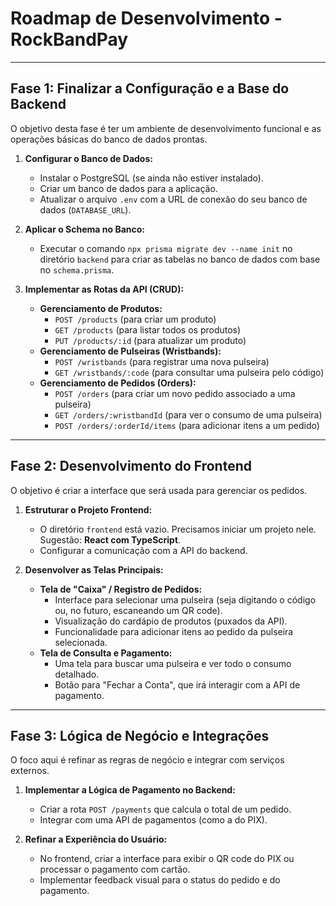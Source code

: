 # Roadmap de Desenvolvimento - RockBandPay

---

## Fase 1: Finalizar a Configuração e a Base do Backend

O objetivo desta fase é ter um ambiente de desenvolvimento funcional e as operações básicas do banco de dados prontas.

1.  **Configurar o Banco de Dados:**
    *   Instalar o PostgreSQL (se ainda não estiver instalado).
    *   Criar um banco de dados para a aplicação.
    *   Atualizar o arquivo `.env` com a URL de conexão do seu banco de dados (`DATABASE_URL`).

2.  **Aplicar o Schema no Banco:**
    *   Executar o comando `npx prisma migrate dev --name init` no diretório `backend` para criar as tabelas no banco de dados com base no `schema.prisma`.

3.  **Implementar as Rotas da API (CRUD):**
    *   **Gerenciamento de Produtos:**
        *   `POST /products` (para criar um produto)
        *   `GET /products` (para listar todos os produtos)
        *   `PUT /products/:id` (para atualizar um produto)
    *   **Gerenciamento de Pulseiras (Wristbands):**
        *   `POST /wristbands` (para registrar uma nova pulseira)
        *   `GET /wristbands/:code` (para consultar uma pulseira pelo código)
    *   **Gerenciamento de Pedidos (Orders):**
        *   `POST /orders` (para criar um novo pedido associado a uma pulseira)
        *   `GET /orders/:wristbandId` (para ver o consumo de uma pulseira)
        *   `POST /orders/:orderId/items` (para adicionar itens a um pedido)

---

## Fase 2: Desenvolvimento do Frontend

O objetivo é criar a interface que será usada para gerenciar os pedidos.

1.  **Estruturar o Projeto Frontend:**
    *   O diretório `frontend` está vazio. Precisamos iniciar um projeto nele. Sugestão: **React com TypeScript**.
    *   Configurar a comunicação com a API do backend.

2.  **Desenvolver as Telas Principais:**
    *   **Tela de "Caixa" / Registro de Pedidos:**
        *   Interface para selecionar uma pulseira (seja digitando o código ou, no futuro, escaneando um QR code).
        *   Visualização do cardápio de produtos (puxados da API).
        *   Funcionalidade para adicionar itens ao pedido da pulseira selecionada.
    *   **Tela de Consulta e Pagamento:**
        *   Uma tela para buscar uma pulseira e ver todo o consumo detalhado.
        *   Botão para "Fechar a Conta", que irá interagir com a API de pagamento.

---

## Fase 3: Lógica de Negócio e Integrações

O foco aqui é refinar as regras de negócio e integrar com serviços externos.

1.  **Implementar a Lógica de Pagamento no Backend:**
    *   Criar a rota `POST /payments` que calcula o total de um pedido.
    *   Integrar com uma API de pagamentos (como a do PIX).

2.  **Refinar a Experiência do Usuário:**
    *   No frontend, criar a interface para exibir o QR code do PIX ou processar o pagamento com cartão.
    *   Implementar feedback visual para o status do pedido e do pagamento.
